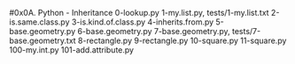 #0x0A. Python - Inheritance
0-lookup.py
1-my.list.py, tests/1-my.list.txt
2-is.same.class.py
3-is.kind.of.class.py
4-inherits.from.py
5-base.geometry.py
6-base.geometry.py
7-base.geometry.py, tests/7-base.geometry.txt
8-rectangle.py
9-rectangle.py
10-square.py
11-square.py
100-my.int.py
101-add.attribute.py
